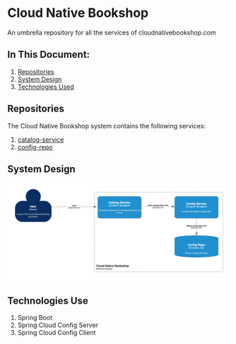 # Cloud Native Bookshop
An umbrella repository for all the services of cloudnativebookshop.com

## In This Document:
1. [Repositories](#repositories)
2. [System Design](#system-design)
3. [Technologies Used](#technologies-used)

## Repositories
The Cloud Native Bookshop system contains the following services:
1. [catalog-service](https://github.com/shantdashjian/catalog-service)
2. [config-repo](https://github.com/shantdashjian/config-repo)

## System Design
![System Design](images/system-design.png)

## Technologies Use
1. Spring Boot
2. Spring Cloud Config Server
3. Spring Cloud Config Client

